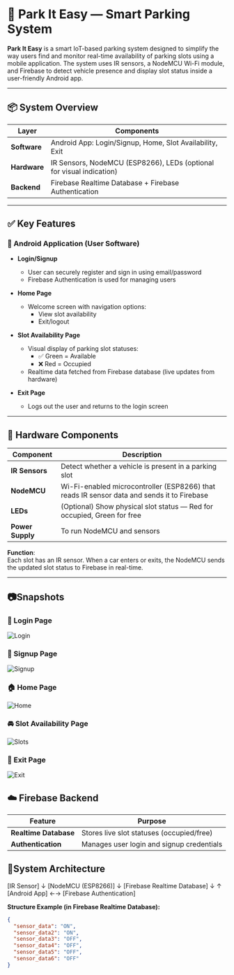# 🚗 Park It Easy — Smart Parking System

**Park It Easy** is a smart IoT-based parking system designed to simplify the way users find and monitor real-time availability of parking slots using a mobile application. The system uses IR sensors, a NodeMCU Wi-Fi module, and Firebase to detect vehicle presence and display slot status inside a user-friendly Android app.

---

## 📦 System Overview

| Layer        | Components                                                                 |
|--------------|----------------------------------------------------------------------------|
| **Software** | Android App: Login/Signup, Home, Slot Availability, Exit                   |
| **Hardware** | IR Sensors, NodeMCU (ESP8266), LEDs (optional for visual indication)       |
| **Backend**  | Firebase Realtime Database + Firebase Authentication                       |

---

## ✅ Key Features

### 📱 Android Application (User Software)

- **Login/Signup**
  - User can securely register and sign in using email/password
  - Firebase Authentication is used for managing users

- **Home Page**
  - Welcome screen with navigation options:
    - View slot availability
    - Exit/logout

- **Slot Availability Page**
  - Visual display of parking slot statuses:
    - ✅ Green = Available
    - ❌ Red = Occupied
  - Realtime data fetched from Firebase database (live updates from hardware)

- **Exit Page**
  - Logs out the user and returns to the login screen

---

## 🔌 Hardware Components

| Component       | Description                                                                                |
|---------------- |----------------------------------------------------------------------------                |
| **IR Sensors**  | Detect whether a vehicle is present in a parking slot                                      |
| **NodeMCU**     | Wi-Fi-enabled microcontroller (ESP8266) that reads IR sensor data and sends it to Firebase |
| **LEDs**        | (Optional) Show physical slot status — Red for occupied, Green for free                    |
| **Power Supply**| To run NodeMCU and sensors                                                                |

**Function**:  
Each slot has an IR sensor. When a car enters or exits, the NodeMCU sends the updated slot status to Firebase in real-time.

---
## 📷Snapshots
### 🔐 Login Page
![Login](screenshots/login.png)

### 📝 Signup Page
![Signup](screenshots/signup.png)

### 🏠 Home Page
![Home](screenshots/home.png)

### 🚘 Slot Availability Page
![Slots](screenshots/slots.png)

### 🚪 Exit Page
![Exit](screenshots/exit.png)

## ☁️ Firebase Backend

| Feature                | Purpose                                        |
|------------------------|-----------------------------------------------|
| **Realtime Database**  | Stores live slot statuses (occupied/free)      |
| **Authentication**     | Manages user login and signup credentials      |

 ## 🔁System Architecture
[IR Sensor]
    ↓
[NodeMCU (ESP8266)]
    ↓
[Firebase Realtime Database]
    ↓                    ↑
[Android App] ←→ [Firebase Authentication]


**Structure Example (in Firebase Realtime Database):**
```json
{
  "sensor_data": "ON",
  "sensor_data2": "ON",
  "sensor_data3": "OFF",
  "sensor_data4": "OFF",
  "sensor_data5": "OFF",
  "sensor_data6": "OFF"
}
